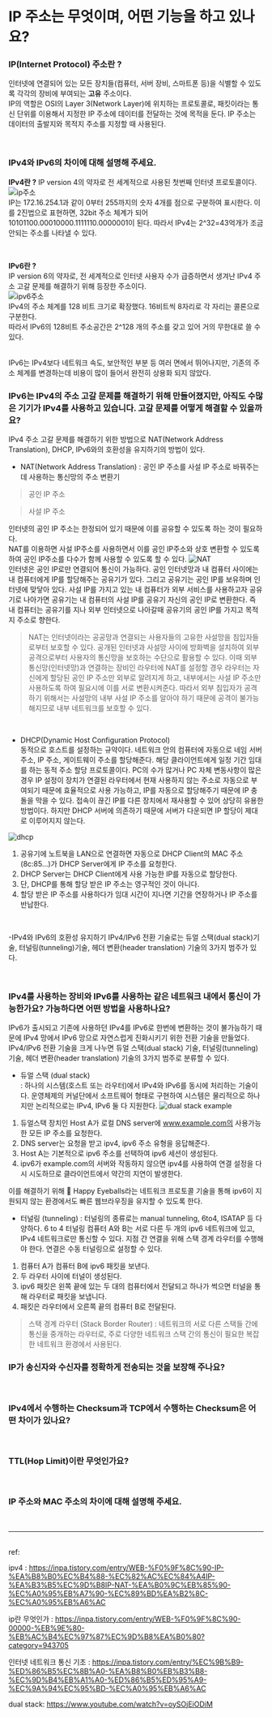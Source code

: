 # IP 주소는 무엇이며, 어떤 기능을 하고 있나요?

### IP(Internet Protocol) 주소란 ?  
인터넷에 연결되어 있는 모든 장치들(컴퓨터, 서버 장비, 스마트폰 등)을 식별할 수 있도록 각각의 장비에 부여되는 **고유** 주소이다.  
IP의 역할은 OSI의 Layer 3(Network Layer)에 위치하는 프로토콜로, 패킷이라는 통신 단위를 이용해서 지정한 IP 주소에 데이터를 전달하는 것에 목적을 둔다. IP 주소는 데이터의 출발지와 목적지 주소를 지정할 때 사용된다.  

<br />

### IPv4와 IPv6의 차이에 대해 설명해 주세요.
**IPv4란 ?**
IP version 4의 약자로 전 세계적으로 사용된 첫번째 인터넷 프로토콜이다.  
![ip주소](https://github.com/kksshh0612/cs_study/assets/74577811/e72e7d75-511e-405a-a603-1339387b525e)  
IP는 172.16.254.1과 같이 0부터 255까지의 숫자 4개를 점으로 구분하여 표시한다. 이를 2진법으로 표현하면, 32bit 주소 체계가 되어 10101100.00010000.1111110.0000001이 된다. 따라서 IPv4는 2^32=43억개가 조금 안되는 주소를 나타낼 수 있다.

<br />

**IPv6란 ?**  
IP version 6의 약자로, 전 세계적으로 인터넷 사용자 수가 급증하면서 생겨난 IPv4 주소 고갈 문제를 해결하기 위해 등장한 주소이다.  
![ipv6주소](https://github.com/kksshh0612/cs_study/assets/74577811/55ca6df2-d42b-4996-8026-55d64a67b2f9)   
IPv4의 주소 체계를 128 비트 크기로 확장했다. 16비트씩 8자리로 각 자리는 콜론으로 구분한다.  
따라서 IPv6의 128비트 주소공간은 2^128 개의 주소를 갖고 있어 거의 무한대로 쓸 수 있다.  

<br />
IPv6는 IPv4보다 네트워크 속도, 보안적인 부분 등 여러 면에서 뛰어나지만, 기존의 주소 체계를 변경하는데 비용이 많이 들어서 완전히 상용화 되지 않았다.

<br />

### IPv6는 IPv4의 주소 고갈 문제를 해결하기 위해 만들어졌지만, 아직도 수많은 기기가 IPv4를 사용하고 있습니다. 고갈 문제를 어떻게 해결할 수 있을까요?
IPv4 주소 고갈 문제를 해결하기 위한 방법으로 NAT(Network Address Translation), DHCP, IPv6와의 호환성을 유지하기의 방법이 있다.

- NAT(Network Address Translation)
: 공인 IP 주소를 사설 IP 주소로 바꿔주는데 사용하는 통신망의 주소 변환기  

> 공인 IP 주소
>

> 사설 IP 주소
>

인터넷의 공인 IP 주소는 한정되어 있기 때문에 이를 공유할 수 있도록 하는 것이 필요하다.  
NAT를 이용하면 사설 IP주소를 사용하면서 이를 공인 IP주소와 상호 변환할 수 있도록 하여 공인 IP주소를 다수가 함께 사용할 수 있도록 할 수 있다.
![NAT](https://github.com/kksshh0612/cs_study/assets/74577811/ec7c296d-f584-478e-b974-0ecf848d8cb3)   
인터넷은 공인 IP로만 연결되어 통신이 가능하다.
공인 인터넷망과 내 컴퓨터 사이에는 내 컴퓨터에게 IP를 할당해주는 공유기가 있다. 그리고 공유기는 공인 IP를 보유하며 인터넷에 맞닿아 있다. 
사설 IP를 가지고 있는 내 컴퓨터가 외부 서비스를 사용하고자 공유기로 나아가면 공유기는 내 컴퓨터의 사설 IP를 공유기 자신의 공인 IP로 변환한다. 즉 내 컴퓨터는 공유기를 지나 외부 인터넷으로 나아갈때 공유기의 공인 IP를 가지고 목적지 주소로 향한다. 


> NAT는 인터넷이라는 공공망과 연결되는 사용자들의 고유한 사설망을 침입자들로부터 보호할 수 있다.
> 공개된 인터넷과 사설망 사이에 방화벽을 설치하여 외부 공격으로부터 사용자의 통신망을 보호하는 수단으로 활용할 수 있다.
> 이때 외부 통신망(인터넷망)과 연결하는 장비인 라우터에 NAT를 설정할 경우 라우터는 자신에게 할당된 공인 IP 주소만 외부로 알려지게 하고, 내부에서는 사설 IP 주소만 사용하도록 하여 필요시에 이를 서로 변환시켜준다.
> 따라서 외부 침입자가 공격하기 위해서는 사설망의 내부 사설 IP 주소를 알아야 하기 때문에 공격이 불가능해지므로 내부 네트워크를 보호할 수 있다.

<br/>

- DHCP(Dynamic Host Configuration Protocol)  
동적으로 호스트를 설정하는 규약이다. 네트워크 안의 컴퓨터에 자동으로 네임 서버 주소, IP 주소, 게이트웨이 주소를 할당해준다. 해당 클라이언트에게 일정 기간 임대를 하는 동적 주소 할당 프로토콜이다. 
PC의 수가 많거나 PC 자체 변동사항이 많은 경우 IP 설정이 장치가 연결된 라우터에서 현재 사용하지 않는 주소로 자동으로 부여되기 때문에 효율적으로 사용 가능하고, IP를 자동으로 할당해주기 때문에 IP 충돌을 막을 수 있다.
접속이 끊긴 IP를 다른 장치에서 재사용할 수 있어 상당히 유용한 방법이다. 하지만 DHCP 서버에 의존하기 때문에 서버가 다운되면 IP 할당이 제대로 이루어지지 않는다.

![dhcp](https://github.com/kksshh0612/cs_study/assets/74577811/db477d83-3e24-47dc-839c-ed3ee447bc0d)  
1. 공유기에 노트북을 LAN으로 연결하면 자동으로 DHCP Client의 MAC 주소(8c:85...)가 DHCP Server에게 IP 주소를 요청한다.
2. DHCP Server는 DHCP Client에게 사용 가능한 IP를 자동으로 할당한다.
3. 단, DHCP를 통해 할당 받은 IP 주소는 영구적인 것이 아니다.
4. 할당 받은 IP 주소를 사용하다가 임대 시간이 지나면 기간을 연장하거나 IP 주소를 반납한다.

<br/>

-IPv4와 IPv6의 호환성 유지하기
IPv4/IPv6 전환 기술로는 듀얼 스택(dual stack)기술, 터널링(tunneling)기술, 헤더 변환(header translation) 기술의 3가지 범주가 있다.

<br />


### IPv4를 사용하는 장비와 IPv6를 사용하는 같은 네트워크 내에서 통신이 가능한가요? 가능하다면 어떤 방법을 사용하나요?  
IPv6가 출시되고 기존에 사용하던 IPv4를 IPv6로 한번에 변환하는 것이 불가능하기 때문에 IPv4 망에서 IPv6 망으로 자연스럽게 진화시키기 위한 전환 기술을 만들었다.
IPv4/IPv6 전환 기술을 크게 나누면 듀얼 스택(dual stack) 기술, 터널링(tunneling)기술, 헤더 변환(header translation) 기술의 3가지 범주로 분류할 수 있다.

- 듀얼 스택 (dual stack)  
: 하나의 시스템(호스트 또는 라우터)에서 IPv4와 IPv6를 동시에 처리하는 기술이다. 운영체제의 커널단에서 소프트웨어 형태로 구현하여 시스템은 물리적으로 하나지만 논리적으로는 IPv4, IPv6 둘 다 지원한다.
![dual stack example](https://github.com/kksshh0612/cs_study/assets/74577811/5dc7714d-e0bf-4b9f-814d-b4c9b1a03426)
1. 듀얼스택 장치인 Host A가 로컬 DNS server에 www.example.com의 사용가능한 모든 IP 주소를 요청한다.
2. DNS server는 요청을 받고 ipv4, ipv6 주소 유형을 응답해준다.
3. Host A는 기본적으로 ipv6 주소를 선택하여 ipv6 세션이 생성된다.
4. ipv6가 example.com의 서버와 작동하지 않으면 ipv4를 사용하여 연결 설정을 다시 시도하므로 클라이언트에서 약간의 지연이 발생한다.

이를 해결하기 위해 👀 Happy Eyeballs라는 네트워크 프로토콜 기술을 통해 ipv6이 지원되지 않는 환경에서도 빠른 웹브라우징을 유지할 수 있도록 한다.

- 터널링 (tunneling)
: 터널링의 종류로는 manual tunneling, 6to4, ISATAP 등 다양하다.
 6 to 4 터널링
 컴퓨터 A와 B는 서로 다른 두 개의 ipv6 네트워크에 있고, IPv4 네트워크로만 통신할 수 있다. 지점 간 연결을 위해 스택 경계 라우터를 수행해야 한다. 연결은 수동 터널링으로 설정할 수 있다.
1. 컴퓨터 A가 컴퓨터 B에 ipv6 패킷을 보낸다.
2. 두 라우터 사이에 터널이 생성된다.
3. ipv6 패킷은 왼쪽 끝에 있는 두 대의 컴퓨터에서 전달되고 하나가 썩으면 터널을 통해 라우터로 패킷을 보냅니다.
4. 패킷은 라우터에서 오른쪽 끝의 컴퓨터 B로 전달된다.
   

> 스택 경계 라우터 (Stack Border Router)
> : 네트워크의 서로 다른 스택들 간에 통신을 중개하는 라우터로, 주로 다양한 네트워크 스택 간의 통신이 필요한 복잡한 네트워크 환경에서 사용된다.


### IP가 송신자와 수신자를 정확하게 전송되는 것을 보장해 주나요?

<br />

### IPv4에서 수행하는 Checksum과 TCP에서 수행하는 Checksum은 어떤 차이가 있나요?

<br />

### TTL(Hop Limit)이란 무엇인가요?

<br />

### IP 주소와 MAC 주소의 차이에 대해 설명해 주세요.

<br />

---

<br />
ref: 

ipv4 : https://inpa.tistory.com/entry/WEB-%F0%9F%8C%90-IP-%EA%B8%B0%EC%B4%88-%EC%82%AC%EC%84%A4IP-%EA%B3%B5%EC%9D%B8IP-NAT-%EA%B0%9C%EB%85%90-%EC%A0%95%EB%A7%90-%EC%89%BD%EA%B2%8C-%EC%A0%95%EB%A6%AC  

ip란 무엇인가 : https://inpa.tistory.com/entry/WEB-%F0%9F%8C%90-00000-%EB%9E%80-%EB%AC%B4%EC%97%87%EC%9D%B8%EA%B0%80?category=943705  

인터넷 네트워크 통신 기초 : https://inpa.tistory.com/entry/%EC%9B%B9-%ED%86%B5%EC%8B%A0-%EA%B8%B0%EB%B3%B8-%EC%9D%B4%EB%A1%A0-%ED%86%B5%ED%95%A9-%EC%9A%94%EC%95%BD-%EC%A0%95%EB%A6%AC  

dual stack: https://www.youtube.com/watch?v=oySOjEiODiM

